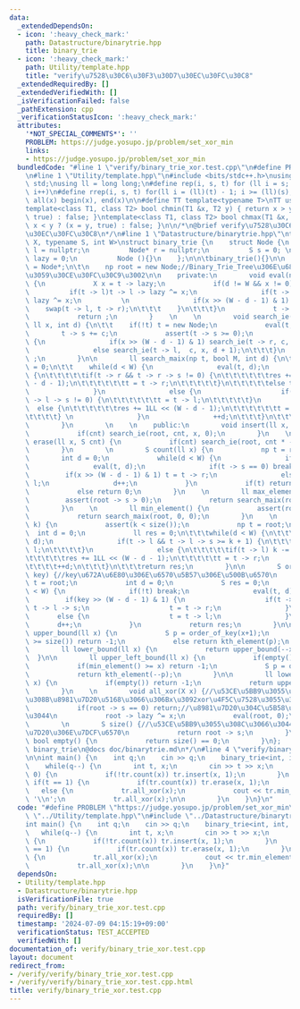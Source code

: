 ```yaml
---
data:
  _extendedDependsOn:
  - icon: ':heavy_check_mark:'
    path: Datastructure/binarytrie.hpp
    title: binary_trie
  - icon: ':heavy_check_mark:'
    path: Utility/template.hpp
    title: "verify\u7528\u30C6\u30F3\u30D7\u30EC\u30FC\u30C8"
  _extendedRequiredBy: []
  _extendedVerifiedWith: []
  _isVerificationFailed: false
  _pathExtension: cpp
  _verificationStatusIcon: ':heavy_check_mark:'
  attributes:
    '*NOT_SPECIAL_COMMENTS*': ''
    PROBLEM: https://judge.yosupo.jp/problem/set_xor_min
    links:
    - https://judge.yosupo.jp/problem/set_xor_min
  bundledCode: "#line 1 \"verify/binary_trie_xor.test.cpp\"\n#define PROBLEM \"https://judge.yosupo.jp/problem/set_xor_min\"\
    \n#line 1 \"Utility/template.hpp\"\n#include <bits/stdc++.h>\nusing namespace\
    \ std;\nusing ll = long long;\n#define rep(i, s, t) for (ll i = s; i < (ll)(t);\
    \ i++)\n#define rrep(i, s, t) for(ll i = (ll)(t) - 1; i >= (ll)(s); i--)\n#define\
    \ all(x) begin(x), end(x)\n\n#define TT template<typename T>\nTT using vec = vector<T>;\n\
    template<class T1, class T2> bool chmin(T1 &x, T2 y) { return x > y ? (x = y,\
    \ true) : false; }\ntemplate<class T1, class T2> bool chmax(T1 &x, T2 y) { return\
    \ x < y ? (x = y, true) : false; }\n\n/*\n@brief verify\u7528\u30C6\u30F3\u30D7\
    \u30EC\u30FC\u30C8\n*/\n#line 1 \"Datastructure/binarytrie.hpp\"\ntemplate<typename\
    \ X, typename S, int W>\nstruct binary_trie {\n    struct Node {\n          Node*\
    \ l = nullptr;\n          Node* r = nullptr;\n          S s = 0; \n          X\
    \ lazy = 0;\n          Node (){}\n    };\n\n\tbinary_trie(){}\n\n    using np\
    \ = Node*;\n\t\n    np root = new Node;//Binary_Trie_Tree\u306E\u6839\u3092\u8868\
    \u3059\u30CE\u30FC\u30C9\u3002\n\n    private:\n        void eval(np t, int d)\
    \ {\n            X x = t -> lazy;\n            if(d != W && x != 0) {\n      \
    \          if(t -> l)t -> l -> lazy ^= x;\n                if(t -> r)t -> r ->\
    \ lazy ^= x;\n          \n                if(x >> (W - d - 1) & 1) {\n\t\t\t\t\
    \    swap(t -> l, t -> r);\n\t\t\t    }\n\t\t\t}\n            t -> lazy = 0;\n\
    \            return ;\n        }    \n    \n        void search_ie(np &t, S c,\
    \ ll x, int d) {\n\t\t    if(!t) t = new Node;\n            eval(t, d);\n    \
    \        t -> s += c;\n            assert(t -> s >= 0);\n            if(d != W)\
    \ {\n                if(x >> (W - d - 1) & 1) search_ie(t -> r, c, x, d + 1);\n\
    \                else search_ie(t -> l,  c, x, d + 1);\n\t\t\t}\n            return\
    \ ;\n        }\n\n        ll search_maix(np t, bool M, int d) {\n\t\t    ll res\
    \ = 0;\n\t\t    while(d < W) {\n                eval(t, d);\n                if(M)\
    \ {\n\t\t\t\t\tif(t -> r && t -> r -> s != 0) {\n\t\t\t\t\t\tres += 1LL << (W\
    \ - d - 1);\n\t\t\t\t\t\tt = t -> r;\n\t\t\t\t\t}\n\t\t\t\t\telse t = t -> l;\n\
    \                }\n                else {\n                    if(t -> l && t\
    \ -> l -> s != 0) {\n\t\t\t\t\t\tt = t -> l;\n\t\t\t\t\t}\n                  \
    \  else {\n\t\t\t\t\t\tres += 1LL << (W - d - 1);\n\t\t\t\t\t\tt = t -> r;\n\t\
    \t\t\t\t} \n                }\n                ++d;\n\t\t\t}\n\t\t\treturn res;\n\
    \        }\n        \n    \n    public:\n        void insert(ll x, S cnt) {\n\
    \            if(cnt) search_ie(root, cnt, x, 0);\n        }\n    \n        void\
    \ erase(ll x, S cnt) {\n            if(cnt) search_ie(root, cnt * -1, x, 0);\n\
    \        }\n        \n        S count(ll x) {\n            np t = root;\n    \
    \        int d = 0;\n            while(d < W) {\n                if(!t) break;\n\
    \                eval(t, d);\n                if(t -> s == 0) break;\n       \
    \         if(x >> (W - d - 1) & 1) t = t -> r;\n                else t = t ->\
    \ l;\n                d++;\n            }\n            if(t) return t -> s;\n\
    \            else return 0;\n        }\n    \n        ll max_element() {\n   \
    \         assert(root -> s > 0);\n            return search_maix(root, 1, 0);\n\
    \        }\n    \n        ll min_element() {\n            assert(root -> s > 0);\n\
    \            return search_maix(root, 0, 0);\n        }\n    \n        ll kth_element(S\
    \ k) {\n            assert(k < size());\n            np t = root;\n          \
    \  int d = 0;\n            ll res = 0;\n\t\t\twhile(d < W) {\n\t\t\t\teval(t,\
    \ d);\n                if(t -> l && t -> l -> s >= k + 1) {\n\t\t\t\t\tt = t ->\
    \ l;\n\t\t\t\t}\n                else {\n\t\t\t\t\tif(t -> l) k -= t -> l -> s;\n\
    \t\t\t\t\tres += 1LL << (W - d - 1);\n\t\t\t\t\tt = t -> r;\n                }\n\
    \t\t\t\t++d;\n\t\t\t}\n\t\t\treturn res;\n        }\n\n        S order_of_key(ll\
    \ key) {//key\u672A\u6E80\u306E\u6570\u5B57\u306E\u500B\u6570\n            np\
    \ t = root;\n            int d = 0;\n            S res = 0;\n            while(d\
    \ < W) {\n                if(!t) break;\n                eval(t, d);\n       \
    \         if(key >> (W - d - 1) & 1) {\n                    if(t -> l) res +=\
    \ t -> l -> s;\n                    t = t -> r;\n                }\n         \
    \       else {\n                    t = t -> l;\n                }\n         \
    \       d++;\n            }\n            return res;\n        }\n\n        ll\
    \ upper_bound(ll x) {\n            S p = order_of_key(x+1);\n            if(p\
    \ >= size()) return -1;\n            else return kth_element(p);\n        }\n\n\
    \        ll lower_bound(ll x) {\n            return upper_bound(--x);\n      \
    \  }\n\n        ll upper_left_bound(ll x) {\n            if(empty()) return -1;\n\
    \            if(min_element() >= x) return -1;\n            S p = order_of_key(x);\n\
    \            return kth_element(--p);\n        }\n\n        ll lower_left_bound(ll\
    \ x) {\n            if(empty()) return -1;\n            return upper_left_bound(++x);\n\
    \        }\n    \n        void all_xor(X x) {//\u53CE\u5BB9\u3055\u308C\u3066\u3044\
    \u308B\u8981\u7D20\u5168\u3066\u306Bx\u3092xor\u4F5C\u7528\u3055\u305B\u308B\n\
    \            if(root -> s == 0) return;//\u8981\u7D20\u304C\u5B58\u5728\u3057\u306A\
    \u3044\n            root -> lazy ^= x;\n            eval(root, 0);\n        }\n\
    \        \n        S size() {//\u53CE\u5BB9\u3055\u308C\u3066\u3044\u308B\u8981\
    \u7D20\u306E\u7DCF\u6570\n            return root -> s;\n        }\n\n       \
    \ bool empty() {\n            return size() == 0;\n        }\n};    \n/*\n@brief\
    \ binary_trie\n@docs doc/binarytrie.md\n*/\n#line 4 \"verify/binary_trie_xor.test.cpp\"\
    \n\nint main() {\n    int q;\n    cin >> q;\n    binary_trie<int, int, 30> tr;\n\
    \    while(q--) {\n        int t, x;\n        cin >> t >> x;\n        if(t ==\
    \ 0) {\n            if(!tr.count(x)) tr.insert(x, 1);\n        }\n        else\
    \ if(t == 1) {\n            if(tr.count(x)) tr.erase(x, 1);\n        }\n     \
    \   else {\n            tr.all_xor(x);\n            cout << tr.min_element() <<\
    \ '\\n';\n            tr.all_xor(x);\n\n        }\n    }\n}\n"
  code: "#define PROBLEM \"https://judge.yosupo.jp/problem/set_xor_min\"\n#include\
    \ \"../Utility/template.hpp\"\n#include \"../Datastructure/binarytrie.hpp\"\n\n\
    int main() {\n    int q;\n    cin >> q;\n    binary_trie<int, int, 30> tr;\n \
    \   while(q--) {\n        int t, x;\n        cin >> t >> x;\n        if(t == 0)\
    \ {\n            if(!tr.count(x)) tr.insert(x, 1);\n        }\n        else if(t\
    \ == 1) {\n            if(tr.count(x)) tr.erase(x, 1);\n        }\n        else\
    \ {\n            tr.all_xor(x);\n            cout << tr.min_element() << '\\n';\n\
    \            tr.all_xor(x);\n\n        }\n    }\n}"
  dependsOn:
  - Utility/template.hpp
  - Datastructure/binarytrie.hpp
  isVerificationFile: true
  path: verify/binary_trie_xor.test.cpp
  requiredBy: []
  timestamp: '2024-07-09 04:15:19+09:00'
  verificationStatus: TEST_ACCEPTED
  verifiedWith: []
documentation_of: verify/binary_trie_xor.test.cpp
layout: document
redirect_from:
- /verify/verify/binary_trie_xor.test.cpp
- /verify/verify/binary_trie_xor.test.cpp.html
title: verify/binary_trie_xor.test.cpp
---
```

